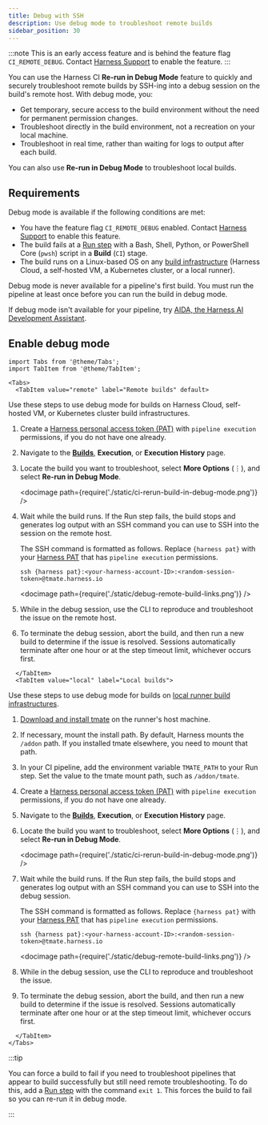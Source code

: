 ```yaml
---
title: Debug with SSH
description: Use debug mode to troubleshoot remote builds
sidebar_position: 30
---
```


:::note
This is an early access feature and is behind the feature flag `CI_REMOTE_DEBUG`. Contact [Harness Support](mailto:support@harness.io) to enable the feature.
:::

You can use the Harness CI **Re-run in Debug Mode** feature to quickly and securely troubleshoot remote builds by SSH-ing into a debug session on the build's remote host. With debug mode, you:

* Get temporary, secure access to the build environment without the need for permanent permission changes.
* Troubleshoot directly in the build environment, not a recreation on your local machine.
* Troubleshoot in real time, rather than waiting for logs to output after each build.

You can also use **Re-run in Debug Mode** to troubleshoot local builds.

## Requirements

Debug mode is available if the following conditions are met:

* You have the feature flag `CI_REMOTE_DEBUG` enabled. Contact [Harness Support](mailto:support@harness.io) to enable this feature.
* The build fails at a [Run step](../use-ci/run-ci-scripts/run-step-settings.md) with a Bash, Shell, Python, or PowerShell Core (`pwsh`) script in a **Build** (`CI`) stage.
* The build runs on a Linux-based OS on any [build infrastructure](../use-ci/set-up-build-infrastructure/which-build-infrastructure-is-right-for-me.md) (Harness Cloud, a self-hosted VM, a Kubernetes cluster, or a local runner).

Debug mode is never available for a pipeline's first build. You must run the pipeline at least once before you can run the build in debug mode.

If debug mode isn't available for your pipeline, try [AIDA, the Harness AI Development Assistant](./aida.md).

## Enable debug mode

```mdx-code-block
import Tabs from '@theme/Tabs';
import TabItem from '@theme/TabItem';
```

```mdx-code-block
<Tabs>
  <TabItem value="remote" label="Remote builds" default>
```

Use these steps to use debug mode for builds on Harness Cloud, self-hosted VM, or Kubernetes cluster build infrastructures.

1. Create a [Harness personal access token (PAT)](/docs/platform/user-management/add-and-manage-api-keys/#create-personal-access-token) with `pipeline execution` permissions, if you do not have one already.
2. Navigate to the [**Builds**](/docs/continuous-integration/use-ci/viewing-builds.md), **Execution**, or **Execution History** page.
3. Locate the build you want to troubleshoot, select **More Options** (&vellip;), and select **Re-run in Debug Mode**.

   <!-- ![Using the build's More Options menu to trigger debug mode.](./static/ci-rerun-build-in-debug-mode.png) -->

   <docimage path={require('./static/ci-rerun-build-in-debug-mode.png')} />

4. Wait while the build runs. If the Run step fails, the build stops and generates log output with an SSH command you can use to SSH into the session on the remote host.

   The SSH command is formatted as follows. Replace `{harness pat}` with your [Harness PAT](/docs/platform/user-management/add-and-manage-api-keys/#create-personal-access-token) that has `pipeline execution` permissions.

   ```
   ssh {harness pat}:<your-harness-account-ID>:<random-session-token>@tmate.harness.io
   ```

   <!-- ![](./static/debug-remote-build-links.png) -->

   <docimage path={require('./static/debug-remote-build-links.png')} />

5. While in the debug session, use the CLI to reproduce and troubleshoot the issue on the remote host.
6. To terminate the debug session, abort the build, and then run a new build to determine if the issue is resolved. Sessions automatically terminate after one hour or at the step timeout limit, whichever occurs first.

```mdx-code-block
  </TabItem>
  <TabItem value="local" label="Local builds">
```

Use these steps to use debug mode for builds on [local runner build infrastructures](/docs/continuous-integration/use-ci/set-up-build-infrastructure/define-a-docker-build-infrastructure).

1. [Download and install tmate](https://github.com/harness/tmate/releases/download/1.0/tmate-1.0-static-linux-amd64.tar.xz) on the runner's host machine.
2. If necessary, mount the install path. By default, Harness mounts the `/addon` path. If you installed tmate elsewhere, you need to mount that path.
3. In your CI pipeline, add the environment variable `TMATE_PATH` to your Run step. Set the value to the tmate mount path, such as `/addon/tmate`.
4. Create a [Harness personal access token (PAT)](/docs/platform/user-management/add-and-manage-api-keys/#create-personal-access-token) with `pipeline execution` permissions, if you do not have one already.
5. Navigate to the [**Builds**](/docs/continuous-integration/use-ci/viewing-builds.md), **Execution**, or **Execution History** page.
6. Locate the build you want to troubleshoot, select **More Options** (&vellip;), and select **Re-run in Debug Mode**.

   <!-- ![Using the build's More Options menu to trigger debug mode.](./static/ci-rerun-build-in-debug-mode.png) -->

   <docimage path={require('./static/ci-rerun-build-in-debug-mode.png')} />

7. Wait while the build runs. If the Run step fails, the build stops and generates log output with an SSH command you can use to SSH into the debug session.

   The SSH command is formatted as follows. Replace `{harness pat}` with your [Harness PAT](/docs/platform/user-management/add-and-manage-api-keys/#create-personal-access-token) that has `pipeline execution` permissions.

   ```
   ssh {harness pat}:<your-harness-account-ID>:<random-session-token>@tmate.harness.io
   ```

   <!-- ![](./static/debug-remote-build-links.png) -->

   <docimage path={require('./static/debug-remote-build-links.png')} />

8. While in the debug session, use the CLI to reproduce and troubleshoot the issue.
9. To terminate the debug session, abort the build, and then run a new build to determine if the issue is resolved. Sessions automatically terminate after one hour or at the step timeout limit, whichever occurs first.

```mdx-code-block
  </TabItem>
</Tabs>
```

:::tip

You can force a build to fail if you need to troubleshoot pipelines that appear to build successfully but still need remote troubleshooting. To do this, add a [Run step](/docs/continuous-integration/use-ci/run-ci-scripts/run-step-settings.md) with the command `exit 1`. This forces the build to fail so you can re-run it in debug mode.

:::
